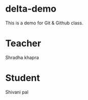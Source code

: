 # delta-demo
This is a demo for Git &amp; Github class.

# Teacher
Shradha khapra

# Student
Shivani pal